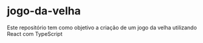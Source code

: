 # jogo-da-velha
Este repositório tem como objetivo a criação de um jogo da velha utilizando React com TypeScript
